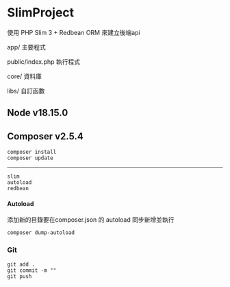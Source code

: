 # SlimProject

使用 PHP Slim 3 + Redbean ORM 來建立後端api

app/ 主要程式

public/index.php 執行程式

core/ 資料庫

libs/ 自訂函數

## Node v18.15.0

## Composer v2.5.4
    composer install
    composer update
-----    
    slim
    autoload
    redbean

#### Autoload

添加新的目錄要在composer.json 的 autoload 同步新增並執行

    composer dump-autoload

### Git
    git add .
    git commit -m ""
    git push